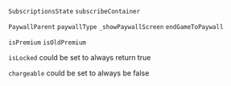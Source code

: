`SubscriptionsState`
`subscribeContainer`

`PaywallParent`
`paywallType`
`_showPaywallScreen`
`endGameToPaywall`

`isPremium`
`isOldPremium`

`isLocked` could be set to always return true

`chargeable` could be set to always be false
